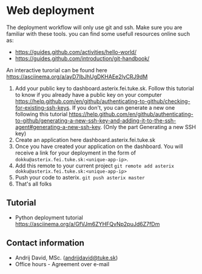 # Web deployment

The deployment workflow will only use git and ssh. Make sure you are familiar with these tools. you can find some usefull resources online such as:
* https://guides.github.com/activities/hello-world/
* https://guides.github.com/introduction/git-handbook/

An interactive turorial can be found here https://asciinema.org/a/ayD7IbJhUgDKHAEe2lyCRJ9dM

1. Add your public key to dashboard.asterix.fei.tuke.sk. Follow this tutorial to know if you already have a public key on your computer https://help.github.com/en/github/authenticating-to-github/checking-for-existing-ssh-keys. If you don't, you can generate a new one following this tutorial https://help.github.com/en/github/authenticating-to-github/generating-a-new-ssh-key-and-adding-it-to-the-ssh-agent#generating-a-new-ssh-key. (Only the part Generating a new SSH key) 
2. Create an application here dashboard.asterix.fei.tuke.sk
3. Once you have created your application on the dashboard. You will receive a link for your deployment in the form of `dokku@asterix.fei.tuke.sk:<unique-app-ip>`.
4. Add this remote to your current project
`git remote add asterix dokku@asterix.fei.tuke.sk:<unique-app-ip>`
5. Push your code to asterix.
`git push asterix master`
6. That's all folks 

## Tutorial 
* Python deployment tutorial https://asciinema.org/a/GfVJm6ZYHFQvNp2puJd6Z7fDm

## Contact information
* Andrij David, MSc. (andrijdavid@tuke.sk)
* Office hours - Agreement over e-mail
